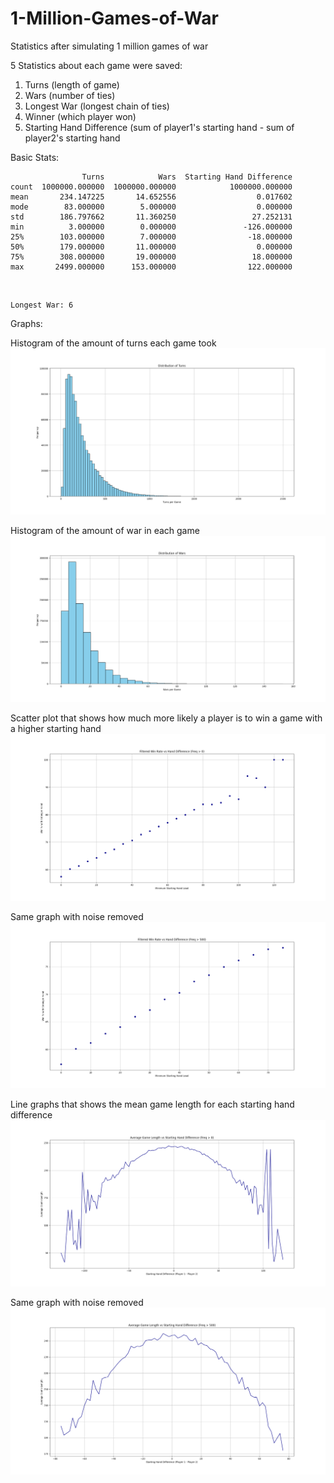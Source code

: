 # 1-Million-Games-of-War
Statistics after simulating 1 million games of war

5 Statistics about each game were saved:
1. Turns (length of game)
2. Wars (number of ties)
3. Longest War (longest chain of ties)
4. Winner (which player won)
5. Starting Hand Difference (sum of player1's starting hand - sum of player2's starting hand

Basic Stats:

                    Turns            Wars  Starting Hand Difference
    count  1000000.000000  1000000.000000            1000000.000000
    mean       234.147225       14.652556                  0.017602
    mode        83.000000        5.000000                  0.000000
    std        186.797662       11.360250                 27.252131
    min          3.000000        0.000000               -126.000000
    25%        103.000000        7.000000                -18.000000
    50%        179.000000       11.000000                  0.000000
    75%        308.000000       19.000000                 18.000000
    max       2499.000000      153.000000                122.000000
 ‎ 
                                                
    Longest War: 6

Graphs:

Histogram of the amount of turns each game took
![alt text](https://github.com/jayeml/1-Million-Games-of-War/blob/main/graph%20pictures/Turns.png)

Histogram of the amount of war in each game
![alt text](https://github.com/jayeml/1-Million-Games-of-War/blob/main/graph%20pictures/Wars.png)

Scatter plot that shows how much more likely a player is to win a game with a higher starting hand
![alt text](https://github.com/jayeml/1-Million-Games-of-War/blob/main/graph%20pictures/Unfiltered%20Scattered.png)

Same graph with noise removed
![alt text](https://github.com/jayeml/1-Million-Games-of-War/blob/main/graph%20pictures/Filtered%20Scattered.png)

Line graphs that shows the mean game length for each starting hand difference
![alt text](https://github.com/jayeml/1-Million-Games-of-War/blob/main/graph%20pictures/Unfiltered%20Line.png)

Same graph with noise removed
![alt text](https://github.com/jayeml/1-Million-Games-of-War/blob/main/graph%20pictures/Filtered%20Line.png)

